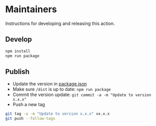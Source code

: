 # Maintainers

Instructions for developing and releasing this action.

## Develop

```bash
npm install
npm run package
```

## Publish

- Update the version in [package.json](package.json)
- Make sure `/dist` is up to date: `npm run package`
- Commit the version update: `git commit -a -m "Update to version x.x.x"`
- Push a new tag

```bash
git tag -a -m "Update to version x.x.x" vx.x.x
git push --follow-tags
```
